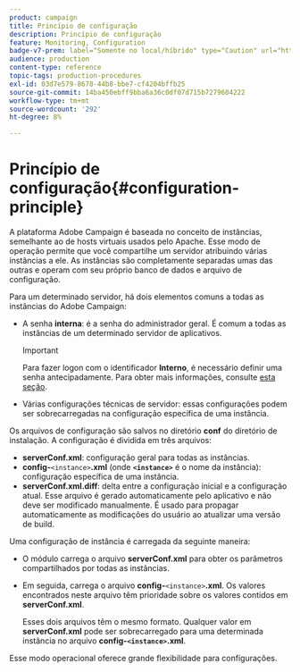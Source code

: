 ```yaml
---
product: campaign
title: Princípio de configuração
description: Princípio de configuração
feature: Monitoring, Configuration
badge-v7-prem: label="Somente no local/híbrido" type="Caution" url="https://experienceleague.adobe.com/docs/campaign-classic/using/installing-campaign-classic/architecture-and-hosting-models/hosting-models-lp/hosting-models.html?lang=pt-BR" tooltip="Aplica-se somente a implantações locais e híbridas"
audience: production
content-type: reference
topic-tags: production-procedures
exl-id: 03d7e579-8678-44b8-bbe7-cf4204bffb25
source-git-commit: 14ba450ebff9bba6a36c0df07d715b7279604222
workflow-type: tm+mt
source-wordcount: '292'
ht-degree: 8%

---
```


# Princípio de configuração{#configuration-principle}



A plataforma Adobe Campaign é baseada no conceito de instâncias, semelhante ao de hosts virtuais usados pelo Apache. Esse modo de operação permite que você compartilhe um servidor atribuindo várias instâncias a ele. As instâncias são completamente separadas umas das outras e operam com seu próprio banco de dados e arquivo de configuração.

Para um determinado servidor, há dois elementos comuns a todas as instâncias do Adobe Campaign:

* A senha **interna**: é a senha do administrador geral. É comum a todas as instâncias de um determinado servidor de aplicativos.

  >[!IMPORTANT]
  >
  >Para fazer logon com o identificador **Interno**, é necessário definir uma senha antecipadamente. Para obter mais informações, consulte [esta seção](../../installation/using/configuring-campaign-server.md#internal-identifier).

* Várias configurações técnicas de servidor: essas configurações podem ser sobrecarregadas na configuração específica de uma instância.

Os arquivos de configuração são salvos no diretório **conf** do diretório de instalação. A configuração é dividida em três arquivos:

* **serverConf.xml**: configuração geral para todas as instâncias.
* **config-**`<instance>`**.xml** (onde **`<instance>`** é o nome da instância): configuração específica de uma instância.
* **serverConf.xml.diff**: delta entre a configuração inicial e a configuração atual. Esse arquivo é gerado automaticamente pelo aplicativo e não deve ser modificado manualmente. É usado para propagar automaticamente as modificações do usuário ao atualizar uma versão de build.

Uma configuração de instância é carregada da seguinte maneira:

* O módulo carrega o arquivo **serverConf.xml** para obter os parâmetros compartilhados por todas as instâncias.
* Em seguida, carrega o arquivo **config-**`<instance>`**.xml**. Os valores encontrados neste arquivo têm prioridade sobre os valores contidos em **serverConf.xml**.

  Esses dois arquivos têm o mesmo formato. Qualquer valor em **serverConf.xml** pode ser sobrecarregado para uma determinada instância no arquivo **config-`<instance>`.xml**.

Esse modo operacional oferece grande flexibilidade para configurações.
